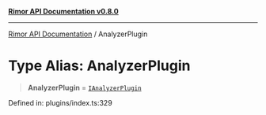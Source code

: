 [**Rimor API Documentation v0.8.0**](../README.md)

***

[Rimor API Documentation](../globals.md) / AnalyzerPlugin

# Type Alias: AnalyzerPlugin

> **AnalyzerPlugin** = [`IAnalyzerPlugin`](../interfaces/IAnalyzerPlugin.md)

Defined in: plugins/index.ts:329
